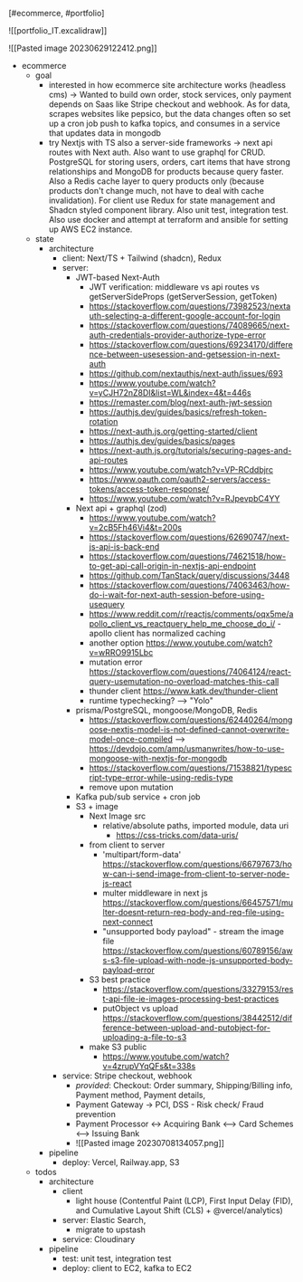 [#ecommerce, #portfolio]

![[portfolio_IT.excalidraw]]

![[Pasted image 20230629122412.png]]

- ecommerce
	- goal
		- interested in how ecommerce site architecture works (headless cms) -> Wanted to build own order, stock services, only payment depends on Saas like Stripe checkout and webhook. As for data, scrapes websites like pepsico, but the data changes often so set up a cron job push to kafka topics, and consumes in a service that updates data in mongodb
		- try Nextjs with TS also a server-side frameworks -> next api routes with Next auth. Also want to use graphql for CRUD. PostgreSQL for storing users, orders, cart items that have strong relationships and MongoDB for products because query faster. Also a Redis cache layer to query products only (because products don't change much, not have to deal with cache invalidation). For client use Redux for state management and Shadcn styled component library. Also unit test, integration test. Also use docker and attempt at terraform and ansible for setting up AWS EC2 instance.
	- state
		- architecture
			- client: Next/TS + Tailwind (shadcn), Redux
			- server: 
				- JWT-based Next-Auth
					- JWT verification: middleware vs api routes vs getServerSideProps (getServerSession, getToken) 
					- https://stackoverflow.com/questions/73982523/nextauth-selecting-a-different-google-account-for-login
					- https://stackoverflow.com/questions/74089665/next-auth-credentials-provider-authorize-type-error
					- https://stackoverflow.com/questions/69234170/difference-between-usesession-and-getsession-in-next-auth
					- https://github.com/nextauthjs/next-auth/issues/693
					- https://www.youtube.com/watch?v=yCJH72nZ8DI&list=WL&index=4&t=446s
					- https://remaster.com/blog/next-auth-jwt-session
					- https://authjs.dev/guides/basics/refresh-token-rotation
					- https://next-auth.js.org/getting-started/client
					- https://authjs.dev/guides/basics/pages
					- https://next-auth.js.org/tutorials/securing-pages-and-api-routes
					- https://www.youtube.com/watch?v=VP-RCddbjrc
					- https://www.oauth.com/oauth2-servers/access-tokens/access-token-response/
					- https://www.youtube.com/watch?v=RJpevpbC4YY
				- Next api + graphql (zod)
					- https://www.youtube.com/watch?v=2cB5Fh46Vi4&t=200s
					- https://stackoverflow.com/questions/62690747/next-js-api-is-back-end
					- https://stackoverflow.com/questions/74621518/how-to-get-api-call-origin-in-nextjs-api-endpoint
					- https://github.com/TanStack/query/discussions/3448
					- https://stackoverflow.com/questions/74063463/how-do-i-wait-for-next-auth-session-before-using-usequery
					- https://www.reddit.com/r/reactjs/comments/oqx5me/apollo_client_vs_reactquery_help_me_choose_do_i/ - apollo client has normalized caching
					- another option https://www.youtube.com/watch?v=wRRO9915Lbc
					- mutation error https://stackoverflow.com/questions/74064124/react-query-usemutation-no-overload-matches-this-call
					- thunder client https://www.katk.dev/thunder-client
					- runtime typechecking? --> "Yolo"
				- prisma/PostgreSQL, mongoose/MongoDB, Redis
					- https://stackoverflow.com/questions/62440264/mongoose-nextjs-model-is-not-defined-cannot-overwrite-model-once-compiled  --> https://devdojo.com/amp/usmanwrites/how-to-use-mongoose-with-nextjs-for-mongodb
					- https://stackoverflow.com/questions/71538821/typescript-type-error-while-using-redis-type
					- remove upon mutation
				- Kafka pub/sub service + cron job
				- S3 + image
					- Next Image src
						- relative/absolute paths, imported module, data uri
							- https://css-tricks.com/data-uris/
					- from client to server
						- 'multipart/form-data' https://stackoverflow.com/questions/66797673/how-can-i-send-image-from-client-to-server-node-js-react
						- multer middleware in next js https://stackoverflow.com/questions/66457571/multer-doesnt-return-req-body-and-req-file-using-next-connect
						- "unsupported body payload" - stream the image file https://stackoverflow.com/questions/60789156/aws-s3-file-upload-with-node-js-unsupported-body-payload-error
					- S3 best practice
						- https://stackoverflow.com/questions/33279153/rest-api-file-ie-images-processing-best-practices
						- putObject vs upload https://stackoverflow.com/questions/38442512/difference-between-upload-and-putobject-for-uploading-a-file-to-s3
					- make S3 public
						- https://www.youtube.com/watch?v=4zrupVYqQFs&t=338s
			- service: Stripe checkout, webhook
				- *provided*: Checkout: Order summary, Shipping/Billing info, Payment method, Payment details, 
				- Payment Gateway -> PCI, DSS - Risk check/ Fraud prevention
				- Payment Processor <-> Acquiring Bank <--> Card Schemes <--> Issuing Bank
				- ![[Pasted image 20230708134057.png]]
		- pipeline
			- deploy: Vercel, Railway.app, S3
	- todos
		- architecture
			- client
				- light house (Contentful Paint (LCP), First Input Delay (FID), and Cumulative Layout Shift (CLS) + @vercel/analytics)
			- server: Elastic Search, 
				- migrate to upstash
			- service: Cloudinary
		- pipeline
			- test: unit test, integration test
			- deploy: client to EC2, kafka to EC2